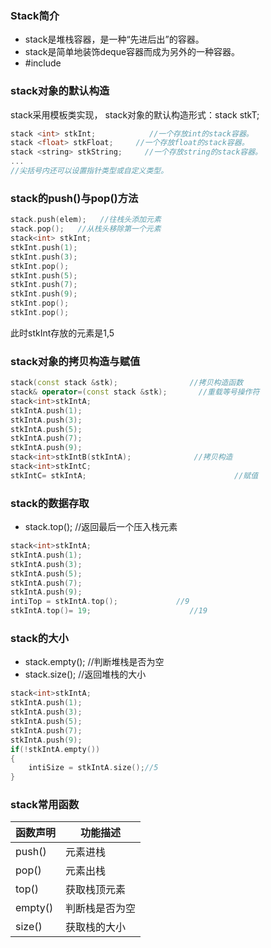 ### Stack简介

- stack是堆栈容器，是一种“先进后出”的容器。
- stack是简单地装饰deque容器而成为另外的一种容器。
- \#include <stack>  

### stack对象的默认构造

stack采用模板类实现， stack对象的默认构造形式：stack <T> stkT;  

```c++
stack <int> stkInt;            //一个存放int的stack容器。
stack <float> stkFloat;     //一个存放float的stack容器。
stack <string> stkString;     //一个存放string的stack容器。
...                                     
//尖括号内还可以设置指针类型或自定义类型。
```
### stack的push()与pop()方法

```c++
stack.push(elem);   //往栈头添加元素
stack.pop();   //从栈头移除第一个元素
stack<int> stkInt;   
stkInt.push(1);
stkInt.push(3);
stkInt.pop();   
stkInt.push(5);
stkInt.push(7);  
stkInt.push(9);
stkInt.pop();           
stkInt.pop();  
```
此时stkInt存放的元素是1,5  

### stack对象的拷贝构造与赋值
```c++
stack(const stack &stk);                //拷贝构造函数
stack& operator=(const stack &stk);       //重载等号操作符
stack<int>stkIntA;
stkIntA.push(1);
stkIntA.push(3);
stkIntA.push(5);
stkIntA.push(7);
stkIntA.push(9);
stack<int>stkIntB(stkIntA);              //拷贝构造
stack<int>stkIntC;
stkIntC= stkIntA;                                 //赋值
```
### stack的数据存取

- stack.top();   //返回最后一个压入栈元素

```c++
stack<int>stkIntA;
stkIntA.push(1);
stkIntA.push(3);
stkIntA.push(5);
stkIntA.push(7);
stkIntA.push(9);
intiTop = stkIntA.top();             //9
stkIntA.top()= 19;                      //19
```

### stack的大小

- stack.empty();   //判断堆栈是否为空
- stack.size();  //返回堆栈的大小

```c++
stack<int>stkIntA;
stkIntA.push(1);
stkIntA.push(3);
stkIntA.push(5);
stkIntA.push(7);
stkIntA.push(9);
if(!stkIntA.empty())
{
	intiSize = stkIntA.size();//5
}
```

### stack常用函数

| 函数声明    | 功能描述    |
| ------- | ------- |
| push()  | 元素进栈    |
| pop()   | 元素出栈    |
| top()   | 获取栈顶元素  |
| empty() | 判断栈是否为空 |
| size()  | 获取栈的大小  |
